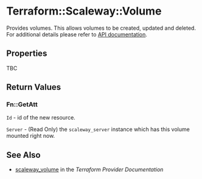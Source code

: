 # Terraform::Scaleway::Volume

Provides volumes. This allows volumes to be created, updated and deleted.
For additional details please refer to [API documentation](https://developer.scaleway.com/#volumes).

## Properties

TBC

## Return Values

### Fn::GetAtt

`Id` - id of the new resource.

`Server` - (Read Only) the `scaleway_server` instance which has this volume mounted right now.

## See Also

* [scaleway_volume](https://www.terraform.io/docs/providers/scaleway/r/volume.html) in the _Terraform Provider Documentation_